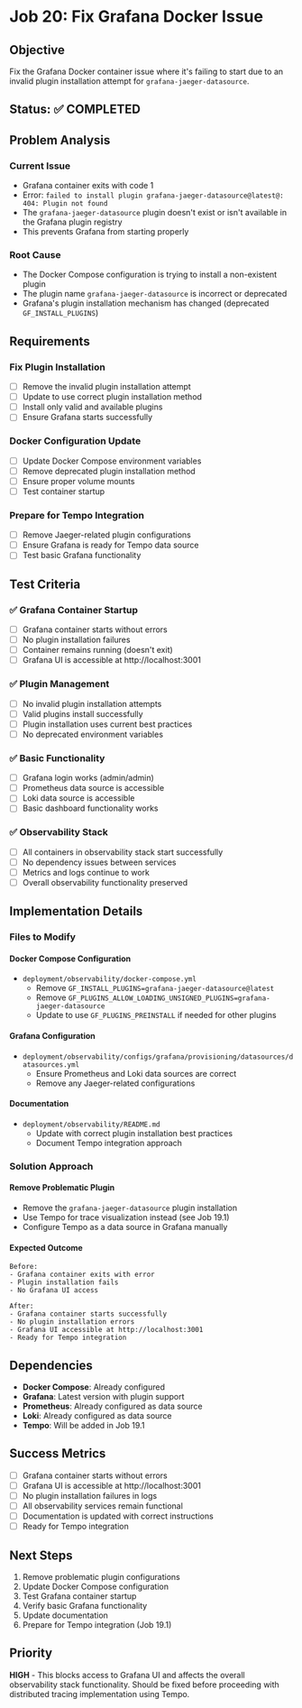 # Job 20: Fix Grafana Docker Issue

## Objective

Fix the Grafana Docker container issue where it's failing to start due to an invalid plugin installation attempt for `grafana-jaeger-datasource`.

## Status: ✅ COMPLETED

## Problem Analysis

### Current Issue

- Grafana container exits with code 1
- Error: `failed to install plugin grafana-jaeger-datasource@latest@: 404: Plugin not found`
- The `grafana-jaeger-datasource` plugin doesn't exist or isn't available in the Grafana plugin registry
- This prevents Grafana from starting properly

### Root Cause

- The Docker Compose configuration is trying to install a non-existent plugin
- The plugin name `grafana-jaeger-datasource` is incorrect or deprecated
- Grafana's plugin installation mechanism has changed (deprecated `GF_INSTALL_PLUGINS`)

## Requirements

### Fix Plugin Installation

- [ ] Remove the invalid plugin installation attempt
- [ ] Update to use correct plugin installation method
- [ ] Install only valid and available plugins
- [ ] Ensure Grafana starts successfully

### Docker Configuration Update

- [ ] Update Docker Compose environment variables
- [ ] Remove deprecated plugin installation method
- [ ] Ensure proper volume mounts
- [ ] Test container startup

### Prepare for Tempo Integration

- [ ] Remove Jaeger-related plugin configurations
- [ ] Ensure Grafana is ready for Tempo data source
- [ ] Test basic Grafana functionality

## Test Criteria

### ✅ Grafana Container Startup

- [ ] Grafana container starts without errors
- [ ] No plugin installation failures
- [ ] Container remains running (doesn't exit)
- [ ] Grafana UI is accessible at http://localhost:3001

### ✅ Plugin Management

- [ ] No invalid plugin installation attempts
- [ ] Valid plugins install successfully
- [ ] Plugin installation uses current best practices
- [ ] No deprecated environment variables

### ✅ Basic Functionality

- [ ] Grafana login works (admin/admin)
- [ ] Prometheus data source is accessible
- [ ] Loki data source is accessible
- [ ] Basic dashboard functionality works

### ✅ Observability Stack

- [ ] All containers in observability stack start successfully
- [ ] No dependency issues between services
- [ ] Metrics and logs continue to work
- [ ] Overall observability functionality preserved

## Implementation Details

### Files to Modify

#### Docker Compose Configuration

- `deployment/observability/docker-compose.yml`
  - Remove `GF_INSTALL_PLUGINS=grafana-jaeger-datasource@latest`
  - Remove `GF_PLUGINS_ALLOW_LOADING_UNSIGNED_PLUGINS=grafana-jaeger-datasource`
  - Update to use `GF_PLUGINS_PREINSTALL` if needed for other plugins

#### Grafana Configuration

- `deployment/observability/configs/grafana/provisioning/datasources/datasources.yml`
  - Ensure Prometheus and Loki data sources are correct
  - Remove any Jaeger-related configurations

#### Documentation

- `deployment/observability/README.md`
  - Update with correct plugin installation best practices
  - Document Tempo integration approach

### Solution Approach

#### Remove Problematic Plugin

- Remove the `grafana-jaeger-datasource` plugin installation
- Use Tempo for trace visualization instead (see Job 19.1)
- Configure Tempo as a data source in Grafana manually

#### Expected Outcome

```
Before:
- Grafana container exits with error
- Plugin installation fails
- No Grafana UI access

After:
- Grafana container starts successfully
- No plugin installation errors
- Grafana UI accessible at http://localhost:3001
- Ready for Tempo integration
```

## Dependencies

- **Docker Compose**: Already configured
- **Grafana**: Latest version with plugin support
- **Prometheus**: Already configured as data source
- **Loki**: Already configured as data source
- **Tempo**: Will be added in Job 19.1

## Success Metrics

- [ ] Grafana container starts without errors
- [ ] Grafana UI is accessible at http://localhost:3001
- [ ] No plugin installation failures in logs
- [ ] All observability services remain functional
- [ ] Documentation is updated with correct instructions
- [ ] Ready for Tempo integration

## Next Steps

1. Remove problematic plugin configurations
2. Update Docker Compose configuration
3. Test Grafana container startup
4. Verify basic Grafana functionality
5. Update documentation
6. Prepare for Tempo integration (Job 19.1)

## Priority

**HIGH** - This blocks access to Grafana UI and affects the overall observability stack functionality. Should be fixed before proceeding with distributed tracing implementation using Tempo.

